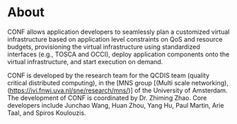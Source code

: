 # About 

CONF  allows application developers to seamlessly plan a customized virtual infrastructure based on application 
level constraints on QoS and resource budgets, provisioning the virtual infrastructure using standardized interfaces 
(e.g., TOSCA and OCCI), deploy application components onto the virtual infrastructure, and start execution on demand.
 
CONF is developed by the research team for the QCDIS team (quality critical distributed computing), in the 
[MNS group [(Multi scale networking),(https://ivi.fnwi.uva.nl/sne/research/mns/)]
of the University of Amsterdam. The development of CONF is coordinated by Dr. Zhiming Zhao. Core developers 
include Junchao Wang, Huan Zhou, Yang Hu, Paul Martin, Arie Taal, and Spiros Koulouzis.
 

